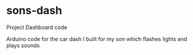 # sons-dash
Project Dashboard code

Arduino code for the car dash I built for my son which flashes lights and plays sounds
